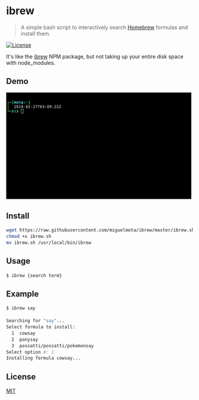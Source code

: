 # ibrew

> A simple bash script to interactively search [Homebrew](https://brew.sh/) formulas and install them.

[![License](http://img.shields.io/badge/license-MIT-blue.svg)](https://raw.githubusercontent.com/miguelmota/ibrew/master/LICENSE)

It's like the [ibrew](https://www.npmjs.com/package/ibrew) NPM package, but not taking up your entire disk space with node_modules.

## Demo

<img src="./assets/screencast.gif" width="500" />

## Install

```bash
wget https://raw.githubusercontent.com/miguelmota/ibrew/master/ibrew.sh -O ibrew.sh
chmod +x ibrew.sh
mv ibrew.sh /usr/local/bin/ibrew
```

## Usage

```bash
$ ibrew {search term}
```

## Example

```bash
$ ibrew say

Searching for "say"...
Select formula to install:
  1  cowsay
  2  ponysay
  3  possatti/possatti/pokemonsay
Select option #: 1
Installing formula cowsay...
```

## License

[MIT](LICENSE)

